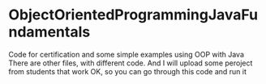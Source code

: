# ObjectOrientedProgrammingJavaFundamentals
Code for certification and some simple examples using OOP with Java
There are other files, with different code. And I will upload some peroject from students that work OK, so you can go through this code and run it
